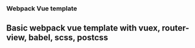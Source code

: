 ### Webpack Vue template

## Basic webpack vue template with vuex, router-view, babel, scss, postcss